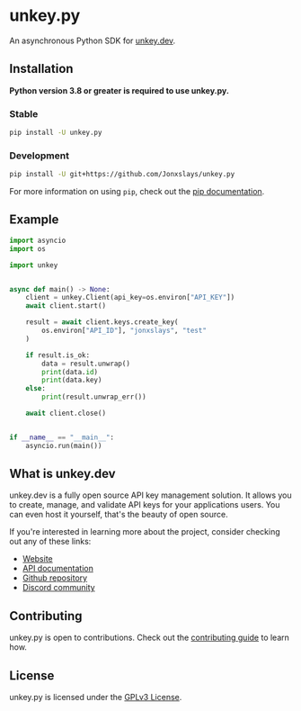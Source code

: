 # unkey.py

An asynchronous Python SDK for [unkey.dev](https://unkey.dev/).

## Installation

**Python version 3.8 or greater is required to use unkey.py.**

### Stable

```sh
pip install -U unkey.py
```

### Development

```sh
pip install -U git+https://github.com/Jonxslays/unkey.py
```

For more information on using `pip`, check out the [pip documentation](https://pip.pypa.io/en/stable/).

## Example

```py
import asyncio
import os

import unkey


async def main() -> None:
    client = unkey.Client(api_key=os.environ["API_KEY"])
    await client.start()

    result = await client.keys.create_key(
        os.environ["API_ID"], "jonxslays", "test"
    )

    if result.is_ok:
        data = result.unwrap()
        print(data.id)
        print(data.key)
    else:
        print(result.unwrap_err())

    await client.close()


if __name__ == "__main__":
    asyncio.run(main())

```

## What is unkey.dev

unkey.dev is a fully open source API key management solution. It allows you to create,
manage, and validate API keys for your applications users. You can even host it yourself,
that's the beauty of open source.

If you're interested in learning more about the project, consider checking out any of these links:

- [Website](https://unkey.dev/)
- [API documentation](https://docs.unkey.dev/)
- [Github repository](https://github.com/chronark/unkey)
- [Discord community](https://discord.gg/TmMczTKArw)

## Contributing

unkey.py is open to contributions. Check out the
[contributing guide](https://github.com/Jonxslays/unkey.py/blob/master/CONTRIBUTING.md) to learn how.

## License

unkey.py is licensed under the [GPLv3 License](https://github.com/Jonxslays/unkey.py/blob/master/LICENSE).
